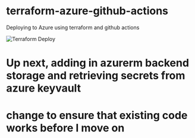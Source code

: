 # terraform-azure-github-actions

Deploying to Azure using terraform and github actions

![Terraform Deploy](https://github.com/pliyosan/terraform-azure-github-actions/workflows/Terraform%20Deploy/badge.svg)

# Up next, adding in azurerm backend storage and retrieving secrets from azure keyvault
# change to ensure that existing code works before I move on